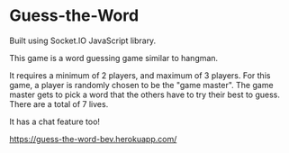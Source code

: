 # Guess-the-Word
Built using Socket.IO JavaScript library.

This game is a word guessing game similar to hangman.

It requires a minimum of 2 players, and maximum of 3 players. For this game, a player is randomly chosen to be the "game master". 
The game master gets to pick a word that the others have to try their best to guess. There are a total of 7 lives.

It has a chat feature too!

https://guess-the-word-bev.herokuapp.com/
